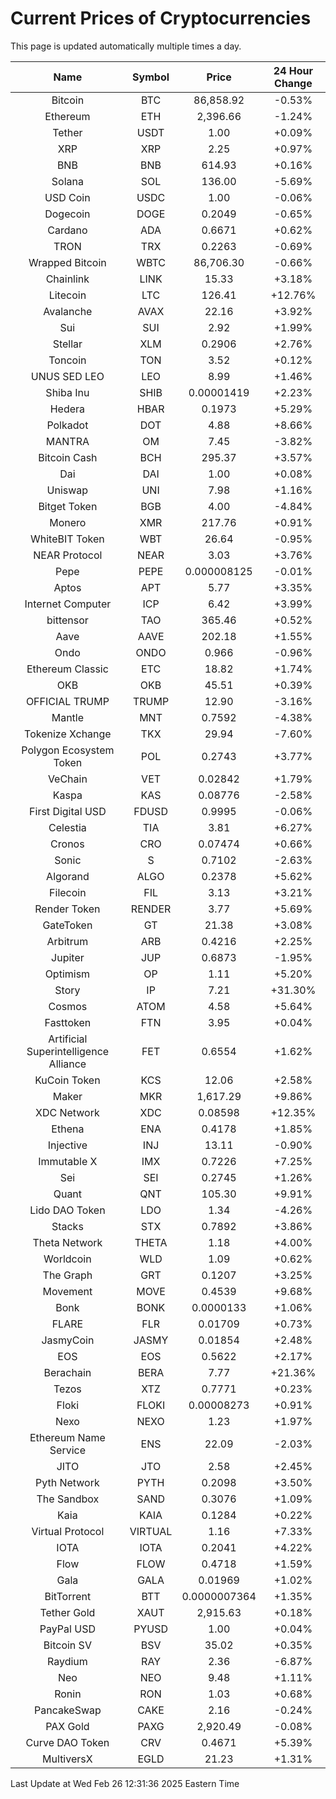 # Current Prices of Cryptocurrencies
This page is updated automatically multiple times a day.

| Name | Symbol | Price | 24 Hour Change |
| :---: |:---:| :---: | :---: |
| Bitcoin | BTC | 86,858.92 | -0.53% |
| Ethereum | ETH | 2,396.66 | -1.24% |
| Tether | USDT | 1.00 | +0.09% |
| XRP | XRP | 2.25 | +0.97% |
| BNB | BNB | 614.93 | +0.16% |
| Solana | SOL | 136.00 | -5.69% |
| USD Coin | USDC | 1.00 | -0.06% |
| Dogecoin | DOGE | 0.2049 | -0.65% |
| Cardano | ADA | 0.6671 | +0.62% |
| TRON | TRX | 0.2263 | -0.69% |
| Wrapped Bitcoin | WBTC | 86,706.30 | -0.66% |
| Chainlink | LINK | 15.33 | +3.18% |
| Litecoin | LTC | 126.41 | +12.76% |
| Avalanche | AVAX | 22.16 | +3.92% |
| Sui | SUI | 2.92 | +1.99% |
| Stellar | XLM | 0.2906 | +2.76% |
| Toncoin | TON | 3.52 | +0.12% |
| UNUS SED LEO | LEO | 8.99 | +1.46% |
| Shiba Inu | SHIB | 0.00001419 | +2.23% |
| Hedera | HBAR | 0.1973 | +5.29% |
| Polkadot | DOT | 4.88 | +8.66% |
| MANTRA | OM | 7.45 | -3.82% |
| Bitcoin Cash | BCH | 295.37 | +3.57% |
| Dai | DAI | 1.00 | +0.08% |
| Uniswap | UNI | 7.98 | +1.16% |
| Bitget Token | BGB | 4.00 | -4.84% |
| Monero | XMR | 217.76 | +0.91% |
| WhiteBIT Token | WBT | 26.64 | -0.95% |
| NEAR Protocol | NEAR | 3.03 | +3.76% |
| Pepe | PEPE | 0.000008125 | -0.01% |
| Aptos | APT | 5.77 | +3.35% |
| Internet Computer | ICP | 6.42 | +3.99% |
| bittensor | TAO | 365.46 | +0.52% |
| Aave | AAVE | 202.18 | +1.55% |
| Ondo | ONDO | 0.966 | -0.96% |
| Ethereum Classic | ETC | 18.82 | +1.74% |
| OKB | OKB | 45.51 | +0.39% |
| OFFICIAL TRUMP | TRUMP | 12.90 | -3.16% |
| Mantle | MNT | 0.7592 | -4.38% |
| Tokenize Xchange | TKX | 29.94 | -7.60% |
| Polygon Ecosystem Token | POL | 0.2743 | +3.77% |
| VeChain | VET | 0.02842 | +1.79% |
| Kaspa | KAS | 0.08776 | -2.58% |
| First Digital USD | FDUSD | 0.9995 | -0.06% |
| Celestia | TIA | 3.81 | +6.27% |
| Cronos | CRO | 0.07474 | +0.66% |
| Sonic | S | 0.7102 | -2.63% |
| Algorand | ALGO | 0.2378 | +5.62% |
| Filecoin | FIL | 3.13 | +3.21% |
| Render Token | RENDER | 3.77 | +5.69% |
| GateToken | GT | 21.38 | +3.08% |
| Arbitrum | ARB | 0.4216 | +2.25% |
| Jupiter | JUP | 0.6873 | -1.95% |
| Optimism | OP | 1.11 | +5.20% |
| Story | IP | 7.21 | +31.30% |
| Cosmos | ATOM | 4.58 | +5.64% |
| Fasttoken | FTN | 3.95 | +0.04% |
| Artificial Superintelligence Alliance | FET | 0.6554 | +1.62% |
| KuCoin Token | KCS | 12.06 | +2.58% |
| Maker | MKR | 1,617.29 | +9.86% |
| XDC Network | XDC | 0.08598 | +12.35% |
| Ethena | ENA | 0.4178 | +1.85% |
| Injective | INJ | 13.11 | -0.90% |
| Immutable X | IMX | 0.7226 | +7.25% |
| Sei | SEI | 0.2745 | +1.26% |
| Quant | QNT | 105.30 | +9.91% |
| Lido DAO Token | LDO | 1.34 | -4.26% |
| Stacks | STX | 0.7892 | +3.86% |
| Theta Network | THETA | 1.18 | +4.00% |
| Worldcoin | WLD | 1.09 | +0.62% |
| The Graph | GRT | 0.1207 | +3.25% |
| Movement | MOVE | 0.4539 | +9.68% |
| Bonk | BONK | 0.0000133 | +1.06% |
| FLARE | FLR | 0.01709 | +0.73% |
| JasmyCoin | JASMY | 0.01854 | +2.48% |
| EOS | EOS | 0.5622 | +2.17% |
| Berachain | BERA | 7.77 | +21.36% |
| Tezos | XTZ | 0.7771 | +0.23% |
| Floki | FLOKI | 0.00008273 | +0.91% |
| Nexo | NEXO | 1.23 | +1.97% |
| Ethereum Name Service | ENS | 22.09 | -2.03% |
| JITO | JTO | 2.58 | +2.45% |
| Pyth Network | PYTH | 0.2098 | +3.50% |
| The Sandbox | SAND | 0.3076 | +1.09% |
| Kaia | KAIA | 0.1284 | +0.22% |
| Virtual Protocol | VIRTUAL | 1.16 | +7.33% |
| IOTA | IOTA | 0.2041 | +4.22% |
| Flow | FLOW | 0.4718 | +1.59% |
| Gala | GALA | 0.01969 | +1.02% |
| BitTorrent | BTT | 0.0000007364 | +1.35% |
| Tether Gold | XAUT | 2,915.63 | +0.18% |
| PayPal USD | PYUSD | 1.00 | +0.04% |
| Bitcoin SV | BSV | 35.02 | +0.35% |
| Raydium | RAY | 2.36 | -6.87% |
| Neo | NEO | 9.48 | +1.11% |
| Ronin | RON | 1.03 | +0.68% |
| PancakeSwap | CAKE | 2.16 | -0.24% |
| PAX Gold | PAXG | 2,920.49 | -0.08% |
| Curve DAO Token | CRV | 0.4671 | +5.39% |
| MultiversX | EGLD | 21.23 | +1.31% |

Last Update at Wed Feb 26 12:31:36 2025 Eastern Time